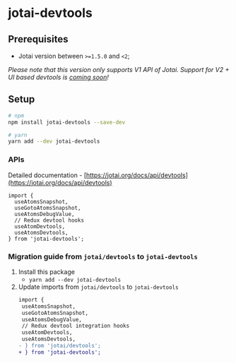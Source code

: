 # jotai-devtools

## Prerequisites

- Jotai version between `>=1.5.0` and `<2`;

_Please note that this version only supports V1 API of Jotai. Support for V2 +
UI based devtools is
[coming soon](https://twitter.com/dai_shi/status/1611717249471246338])!_

## Setup

```sh
# npm
npm install jotai-devtools --save-dev

# yarn
yarn add --dev jotai-devtools
```

### APIs

Detailed documentation -
[https://jotai.org/docs/api/devtools](https://jotai.org/docs/api/devtools)

```tsx
import {
  useAtomsSnapshot,
  useGotoAtomsSnapshot,
  useAtomsDebugValue,
  // Redux devtool hooks
  useAtomDevtools,
  useAtomsDevtools,
} from 'jotai-devtools';
```

### Migration guide from `jotai/devtools` to `jotai-devtools`

1. Install this package
   - `yarn add --dev jotai-devtools`
2. Update imports from `jotai/devtools` to `jotai-devtools`
   ```diff
   import {
    useAtomsSnapshot,
    useGotoAtomsSnapshot,
    useAtomsDebugValue,
    // Redux devtool integration hooks
    useAtomDevtools,
    useAtomsDevtools,
   - } from 'jotai/devtools';
   + } from 'jotai-devtools';
   ```
